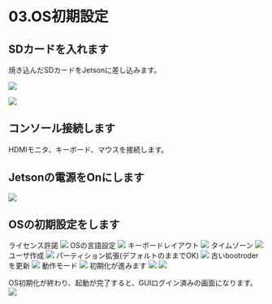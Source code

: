 # 03.OS初期設定

## SDカードを入れます

焼き込んだSDカードをJetsonに差し込みます。

![](../img/sdcard001.jpg)

![](../img/sdcard002.jpg)

## コンソール接続します

HDMIモニタ、キーボード、マウスを接続します。

## Jetsonの電源をOnにします

![](../img/power001.jpg)

## OSの初期設定をします

ライセンス許諾
![](../img/os001.png)
OSの言語設定
![](../img/os002.png)
キーボードレイアウト
![](../img/os003.png)
タイムゾーン
![](../img/os004.png)
ユーザ作成
![](../img/os005.png)
パーティション拡張(デフォルトのままでOK)
![](../img/os006.png)
古いbootroderを更新
![](../img/os007.png)
動作モード
![](../img/os008.png)
初期化が進みます
![](../img/os009.png)
![](../img/os010.png)

OS初期化が終わり、起動が完了すると、GUIログイン済みの画面になります。
![](../img/gui001.png)

